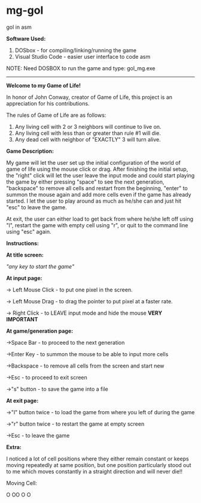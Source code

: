 # mg-gol
gol in asm

**Software Used:**
1) DOSbox - for compiling/linking/running the game
2) Visual Studio Code - easier user interface to code asm

NOTE: Need DOSBOX to run the game and type: gol_mg.exe

************************************************************************************************************


**Welcome to my Game of Life!**

In honor of John Conway, creator of Game of Life, this project is an appreciation for his contributions.

The rules of Game of Life are as follows:
1) Any living cell with 2 or 3 neighbors will continue to live on.
2) Any living cell with less than or greater than rule #1 will die.
3) Any dead cell with neighbor of "EXACTLY" 3 will turn alive.


**Game Description:**

My game will let the user set up the initial configuration of the world of game of life using the
mouse click or drag. After finishing the initial setup, the "right" click  will let the user leave
the input mode and could start playing the game by either pressing "space" to see the next generation,
"backspace" to remove all cells and restart from the beginning, "enter" to summon the mouse again and
add more cells even if the game has already started. I let the user to play around as much as he/she
can and just hit "esc" to leave the game.

At exit, the user can either load to get back from where he/she left off using "l", restart the game
with empty cell using "r", or quit to the command line using "esc" again.

**Instructions:**

**At title screen:**

*"any key to start the game"*

**At input page:**

-> Left Mouse Click - to put one pixel in  the screen.

-> Left Mouse Drag  - to drag the pointer to put pixel at a faster rate.

-> Right Click      - to LEAVE input mode and hide the mouse  ******VERY IMPORTANT******

**At game/generation page:**

->Space Bar        - to proceed to the next generation

->Enter Key        - to summon the mouse to be able to input more cells

->Backspace        - to remove all cells from the screen and start new

->Esc              - to proceed to exit screen

->"s" button       - to save the game into a file
   
**At exit page:**

->"l" button twice - to load the game from where you left of during the game

->"r" button twice - to restart the game at empty screen

->Esc 	       - to leave the game

**Extra:**

I noticed a lot of cell positions where they either remain constant or keeps moving
repeatedly at same position, but one position particularly stood out to me which
moves constantly in a straight direction and will never die!!
          
Moving Cell:

 O 
OO
O O
